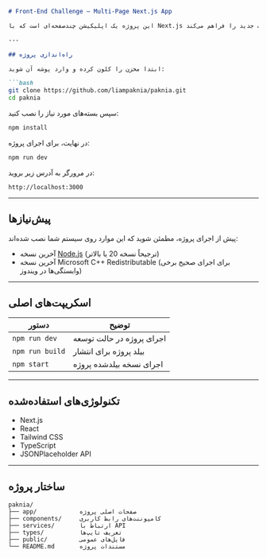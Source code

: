
````markdown
# Front-End Challenge – Multi-Page Next.js App

این پروژه یک اپلیکیشن چندصفحه‌ای است که با Next.js ساخته شده و قابلیت مشاهده لیست پست‌ها، جستجو در میان آن‌ها و ارسال پست جدید را فراهم می‌کند.

---

## راه‌اندازی پروژه

ابتدا مخزن را کلون کرده و وارد پوشه آن شوید:

```bash
git clone https://github.com/liampaknia/paknia.git
cd paknia
````

سپس بسته‌های مورد نیاز را نصب کنید:

```bash
npm install
```

در نهایت، برای اجرای پروژه:

```bash
npm run dev
```

در مرورگر به آدرس زیر بروید:

```
http://localhost:3000
```

---

## پیش‌نیازها

پیش از اجرای پروژه، مطمئن شوید که این موارد روی سیستم شما نصب شده‌اند:

* آخرین نسخه [Node.js](https://nodejs.org/) (ترجیحاً نسخه 20 یا بالاتر)
* آخرین نسخه Microsoft C++ Redistributable (برای اجرای صحیح برخی وابستگی‌ها در ویندوز)

---

## اسکریپت‌های اصلی

| دستور           | توضیح                     |
| --------------- | ------------------------- |
| `npm run dev`   | اجرای پروژه در حالت توسعه |
| `npm run build` | بیلد پروژه برای انتشار    |
| `npm start`     | اجرای نسخه بیلدشده پروژه  |

---

## تکنولوژی‌های استفاده‌شده

* Next.js
* React
* Tailwind CSS
* TypeScript
* JSONPlaceholder API

---

## ساختار پروژه

```
paknia/
├── app/            صفحات اصلی پروژه
├── components/     کامپوننت‌های رابط کاربری
├── services/       ارتباط با API
├── types/          تعریف تایپ‌ها
├── public/         فایل‌های عمومی
└── README.md       مستندات پروژه
```

```
